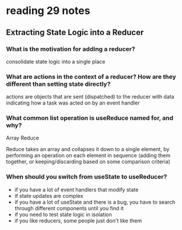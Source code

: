 # reading 29 notes

## Extracting State Logic into a Reducer

### What is the motivation for adding a reducer?

consolidate state logic into a single place

### What are actions in the context of a reducer? How are they different than setting state directly?

actions are objects that are sent (dispatched) to the reducer with data indicating how a task was acted on by an event handler

### What common list operation is useReduce named for, and why?

Array Reduce

Reduce takes an array and collapses it down to a single element, by performing an operation on each element in sequence (adding them together, or keeping/discarding based on some comparison criteria)

### When should you switch from useState to useReducer?

- if you have a lot of event handlers that modify state
- if state updates are complex
- if you have a lot of useState and there is a bug, you have to search through different components until you find it
- if you need to test state logic in isolation
- if you like reducers, some people just don't like them
